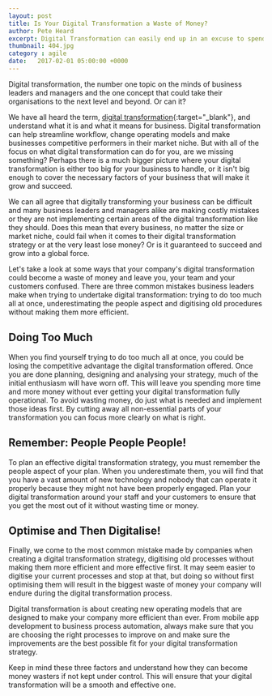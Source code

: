 ```yaml
---
layout: post
title: Is Your Digital Transformation a Waste of Money?
author: Pete Heard
excerpt: Digital Transformation can easily end up in an excuse to spend spend spend. Let's take a moment and consider some of the pitfalls first which could cost you!
thumbnail: 404.jpg
category : agile
date:   2017-02-01 05:00:00 +0000
---
```


Digital transformation, the number one topic on the minds of business leaders and managers and the one concept that could take their organisations to the next level and beyond. Or can it?

We have all heard the term, [digital transformation](/no-one-understands-digital-transformation-heres-why){:target="_blank"}, and understand what it is and what it means for business. Digital transformation can help streamline workflow, change operating models and make businesses competitive performers in their market niche. But with all of the focus on what digital transformation can do for you, are we missing something? Perhaps there is a much bigger picture where your digital transformation is either too big for your business to handle, or it isn't big enough to cover the necessary factors of your business that will make it grow and succeed.

We can all agree that digitally transforming your business can be difficult and many business leaders and managers alike are making costly mistakes or they are not implementing certain areas of the digital transformation like they should. Does this mean that every business, no matter the size or market niche, could fail when it comes to their digital transformation strategy or at the very least lose money? Or is it guaranteed to succeed and grow into a global force.

Let's take a look at some ways that your company's digital transformation could become a waste of money and leave you, your team and your customers confused. There are three common mistakes business leaders make when trying to undertake digital transformation: trying to do too much all at once, underestimating the people aspect and digitising old procedures without making them more efficient.

## Doing Too Much

When you find yourself trying to do too much all at once, you could be losing the competitive advantage the digital transformation offered. Once you are done planning, designing and analysing your strategy, much of the initial enthusiasm will have worn off. This will leave you spending more time and more money without ever getting your digital transformation fully operational. To avoid wasting money, do just what is needed and implement those ideas first. By cutting away all non-essential parts of your transformation you can focus more clearly on what is right. 

## Remember: People People People!

To plan an effective digital transformation strategy, you must remember the people aspect of your plan. When you underestimate them, you will find that you have a vast amount of new technology and nobody that can operate it properly because they might not have been properly engaged. Plan your digital transformation around your staff and your customers to ensure that you get the most out of it without wasting time or money.

## Optimise and Then Digitalise!

Finally, we come to the most common mistake made by companies when creating a digital transformation strategy, digitising old processes without making them more efficient and more effective first. It may seem easier to digitise your current processes and stop at that, but doing so without first optimising them will result in the biggest waste of money your company will endure during the digital transformation process.

Digital transformation is about creating new operating models that are designed to make your company more efficient than ever. From mobile app development to business process automation, always make sure that you are choosing the right processes to improve on and make sure the improvements are the best possible fit for your digital transformation strategy.

Keep in mind these three factors and understand how they can become money wasters if not kept under control. This will ensure that your digital transformation will be a smooth and effective one.